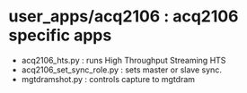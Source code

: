 # user_apps/acq2106 : acq2106 specific apps

* acq2106_hts.py : runs High Throughput Streaming HTS
* acq2106_set_sync_role.py : sets master or slave sync.
* mgtdramshot.py : controls capture to mgtdram


